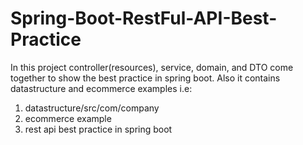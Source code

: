 # Spring-Boot-RestFul-API-Best-Practice
In this project controller(resources), service, domain, and DTO come together to show the best practice in spring boot. Also it contains datastructure and ecommerce examples i.e:
1. datastructure/src/com/company
2. ecommerce example
3. rest api best practice in spring boot
